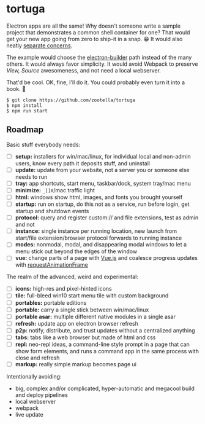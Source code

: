 # tortuga

Electron apps are all the same!
Why doesn't someone write a sample project that demonstrates a common shell container for one?
That would get your new app going from zero to ship-it in a snap. 😁
It would also neatly [separate concerns](https://en.wikipedia.org/wiki/Separation_of_concerns).

The example would choose the [electron-builder](https://www.electron.build/) path instead of the many others.
It would always favor simplicity.
It would avoid Webpack to preserve *View, Source* awesomeness, and not need a local webserver.

That'd be cool.
OK, fine, I'll do it.
You could probably even turn it into a book. 🤔

```
$ git clone https://github.com/zootella/tortuga
$ npm install
$ npm run start
```

## Roadmap

Basic stuff everybody needs:

- [ ] **setup:** installers for win/mac/linux, for individual local and non-admin users, know every path it deposits stuff, and uninstall
- [ ] **update:** update from your website, not a server you or someone else needs to run
- [ ] **tray:** app shortcuts, start menu, taskbar/dock, system tray/mac menu
- [ ] **minimize:** `_[]X`/mac traffic light
- [ ] **html:** windows show html, images, and fonts you brought yourself
- [ ] **startup:** run on startup, do this not as a service, run before login, get startup and shutdown events
- [ ] **protocol:** query and register custom:// and file extensions, test as admin and not
- [ ] **instance:** single instance per running location, new launch from start/file extension/browser protocol forwards to running instance
- [ ] **modes:** nonmodal, modal, and disappearing modal windows to let a menu stick out beyond the edges of the window
- [ ] **vue:** change parts of a page with [Vue.js](https://vuejs.org/) and coalesce progress updates with [requestAnimationFrame](https://developer.mozilla.org/en-US/docs/Web/API/window/requestAnimationFrame)

The realm of the advanced, weird and experimental:

- [ ] **icons:** high-res and pixel-hinted icons
- [ ] **tile:** full-bleed win10 start menu tile with custom background
- [ ] **portables:** portable editions
- [ ] **portable:** carry a single stick between win/mac/linux
- [ ] **portable asar:** multiple different native modules in a single asar
- [ ] **refresh:** update app on electron browser refresh
- [ ] **p2p:** notify, distribute, and trust updates without a centralized anything
- [ ] **tabs:** tabs like a web browser but made of html and css
- [ ] **repl:** neo-repl ideas, a command-line style prompt in a page that can show form elements, and runs a command app in the same process with close and refresh
- [ ] **markup:** really simple markup becomes page ui

Intentionally avoiding:

- big, complex and/or complicated, hyper-automatic and megacool build and deploy pipelines
- local webserver
- webpack
- live update



